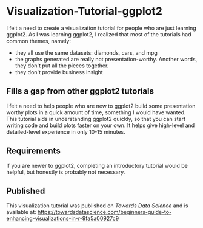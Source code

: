 # Visualization-Tutorial-ggplot2
I felt a need to create a visualization tutorial for people who are just learning ggplot2. As I was learning ggplot2, I realized that most of the tutorials had common themes, namely:
* they all use the same datasets: diamonds, cars, and mpg
* the graphs generated are really not presentation-worthy. Another words, they don't put all the pieces together.
* they don't provide business insight

## Fills a gap from other ggplot2 tutorials
I felt a need to help people who are new to ggplot2 build some presentation worthy plots in a quick amount of time, something I would have wanted. This tutorial aids in understanding ggplot2 quickly, so that you can start writing code and build plots faster on your own. It helps give high-level and detailed-level experience in only 10-15 minutes.

## Requirements
If you are newer to ggplot2, completing an introductory tutorial would be helpful, but honestly is probably not necessary. 

## Published
This visualization tutorial was published on *Towards Data Science* and is available at: https://towardsdatascience.com/beginners-guide-to-enhancing-visualizations-in-r-9fa5a00927c9
